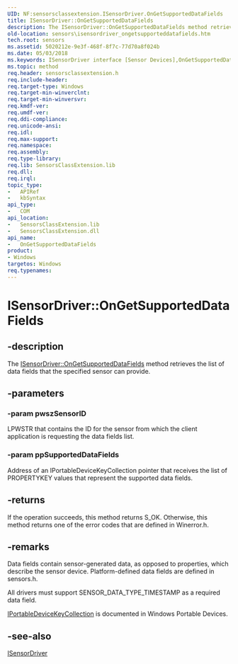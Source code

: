 ```yaml
---
UID: NF:sensorsclassextension.ISensorDriver.OnGetSupportedDataFields
title: ISensorDriver::OnGetSupportedDataFields
description: The ISensorDriver::OnGetSupportedDataFields method retrieves the list of data fields that the specified sensor can provide.
old-location: sensors\isensordriver_ongetsupporteddatafields.htm
tech.root: sensors
ms.assetid: 5020212e-9e3f-468f-8f7c-77d70a8f024b
ms.date: 05/03/2018
ms.keywords: ISensorDriver interface [Sensor Devices],OnGetSupportedDataFields method, ISensorDriver.OnGetSupportedDataFields, ISensorDriver::OnGetSupportedDataFields, OnGetSupportedDataFields, OnGetSupportedDataFields method [Sensor Devices], OnGetSupportedDataFields method [Sensor Devices],ISensorDriver interface, sensors.isensordriver_ongetsupporteddatafields, sensorsclassextension/ISensorDriver::OnGetSupportedDataFields
ms.topic: method
req.header: sensorsclassextension.h
req.include-header: 
req.target-type: Windows
req.target-min-winverclnt: 
req.target-min-winversvr: 
req.kmdf-ver: 
req.umdf-ver: 
req.ddi-compliance: 
req.unicode-ansi: 
req.idl: 
req.max-support: 
req.namespace: 
req.assembly: 
req.type-library: 
req.lib: SensorsClassExtension.lib
req.dll: 
req.irql: 
topic_type:
-	APIRef
-	kbSyntax
api_type:
-	COM
api_location:
-	SensorsClassExtension.lib
-	SensorsClassExtension.dll
api_name:
-	OnGetSupportedDataFields
product:
- Windows
targetos: Windows
req.typenames: 
---
```


# ISensorDriver::OnGetSupportedDataFields


## -description


The <a href="https://msdn.microsoft.com/library/windows/hardware/ff545620">ISensorDriver::OnGetSupportedDataFields</a> method retrieves the list of data fields that the specified sensor can provide.


## -parameters




### -param pwszSensorID

LPWSTR that contains the ID for the sensor from which the client application is requesting the data fields list.


### -param ppSupportedDataFields

Address of an IPortableDeviceKeyCollection pointer that receives the list of PROPERTYKEY values that represent the supported data fields.


## -returns



If the operation succeeds, this method returns S_OK. Otherwise, this method returns one of the error codes that are defined in Winerror.h.




## -remarks



Data fields contain sensor-generated data, as opposed to properties, which describe the sensor device. Platform-defined data fields are defined in sensors.h.

All drivers must support SENSOR_DATA_TYPE_TIMESTAMP as a required data field.

<a href="https://go.microsoft.com/fwlink/p/?linkid=131484">IPortableDeviceKeyCollection</a> is documented in Windows Portable Devices.




## -see-also




<a href="https://msdn.microsoft.com/library/windows/hardware/ff545566">ISensorDriver</a>
 

 

